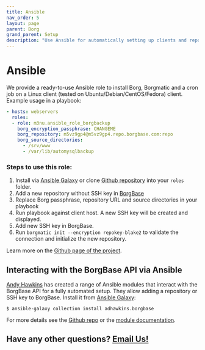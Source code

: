 ```yaml
---
title: Ansible
nav_order: 5
layout: page
parent: Borg
grand_parent: Setup
description: "Use Ansible for automatically setting up clients and repositories."
---
```

# Ansible

We provide a ready-to-use Ansible role to install Borg, Borgmatic and a cron job on a Linux client (tested on Ubuntu/Debian/CentOS/Fedora) client. Example usage in a playbook:

```yaml
- hosts: webservers
  roles:
  - role: m3nu.ansible_role_borgbackup
    borg_encryption_passphrase: CHANGEME
    borg_repository: m5vz9gp4@m5vz9gp4.repo.borgbase.com:repo
    borg_source_directories:
      - /srv/www
      - /var/lib/automysqlbackup
```

### Steps to use this role:

1. Install via [Ansible Galaxy](https://galaxy.ansible.com/ui/standalone/roles/borgbase/ansible_role_borgbackup) or clone [Github repository](https://github.com/borgbase/ansible-role-borgbackup) into your `roles` folder.
2. Add a new repository without SSH key in [BorgBase](https://www.borgbase.com)
3. Replace Borg passphrase, repository URL and source directories in your playbook
4. Run playbook against client host. A new SSH key will be created and displayed.
5. Add new SSH key in BorgBase.
6. Run `borgmatic init --encryption repokey-blake2` to validate the connection and initialize the new repository.

Learn more on the [Github page of the project](https://github.com/borgbase/ansible-role-borgbackup).

## Interacting with the BorgBase API via Ansible

[Andy Hawkins](https://github.com/adhawkins/) has created a range of Ansible modules that interact with the BorgBase API for a fully automated setup. They allow adding a repository or SSH key to BorgBase. Install it from [Ansible Galaxy](https://galaxy.ansible.com/adhawkins/borgbase):

```
$ ansible-galaxy collection install adhawkins.borgbase
```

For more details see the [Github repo](https://github.com/adhawkins/ansible-borgbase) or the [module documentation](https://adhawkins.github.io/ansible-borgbase/collections/adhawkins/borgbase/index.html).

## Have any other questions? [Email Us!](mailto:hello@borgbase.com)
